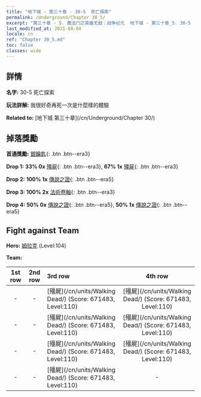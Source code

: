 ```yaml
---
title: "地下城 - 第三十章 - 30-5  死亡探索"
permalink: /Underground/Chapter 30_5/
excerpt: "第三十章 - 5. 魔法门之英雄无敌：战争纪元  地下城 - 第三十章_5. 30-5  死亡探索"
last_modified_at: 2021-08-04
locale: cn
ref: "Chapter 30_5.md"
toc: false
classes: wide
---
```


## 詳情

 **名字:** 30-5  死亡探索

 **玩法詳解:**       我很好奇再死一次是什麼樣的體驗

 **Related to:** [地下城 第三十章](/cn/Underground/Chapter 30/)

## 掉落獎勵

 **首通獎勵:** [銀鑰匙](/cn/Items/con_693/){: .btn .btn--era3}

 **Drop 1:** **33% 0x** [殭屍](/cn/Items/unt_209/){: .btn .btn--era3}, **67% 1x** [殭屍](/cn/Items/unt_209/){: .btn .btn--era3}

 **Drop 2:** **100% 1x** [傳說之證](/cn/Items/mat_102/){: .btn .btn--era5}

 **Drop 3:** **100% 2x** [法術卷軸](/cn/Items/con_694/){: .btn .btn--era3}

 **Drop 4:** **50% 0x** [傳說之證](/cn/Items/mat_102/){: .btn .btn--era5}, **50% 1x** [傳說之證](/cn/Items/mat_102/){: .btn .btn--era5}


## Fight against Team
 **Hero:** [姆拉克](/cn/heroes/Mullich/) (Level:104)

 **Team:**


  | 1st row | 2nd row | 3rd row | 4th row |
  |:----:|:----:|:----|:----:|
  | - | - | [殭屍](/cn/units/Walking Dead/) (Score: 671483, Level:110)  | [殭屍](/cn/units/Walking Dead/) (Score: 671483, Level:110)  |
  | - | - | [殭屍](/cn/units/Walking Dead/) (Score: 671483, Level:110)  | [殭屍](/cn/units/Walking Dead/) (Score: 671483, Level:110)  |
  | - | - | [殭屍](/cn/units/Walking Dead/) (Score: 671483, Level:110)  | [殭屍](/cn/units/Walking Dead/) (Score: 671483, Level:110)  |
  | - | - | [殭屍](/cn/units/Walking Dead/) (Score: 671483, Level:110)  | - |



